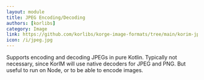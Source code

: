 ```yaml
---
layout: module
title: JPEG Encoding/Decoding
authors: [korlibs]
category: Image
link: https://github.com/korlibs/korge-image-formats/tree/main/korim-jpeg
icon: /i/jpeg.jpg
---
```


Supports encoding and decoding JPEGs in pure Kotlin.
Typically not necessary, since KorIM will use 
native decoders for JPEG and PNG. But useful to run on Node,
or to be able to encode images.
